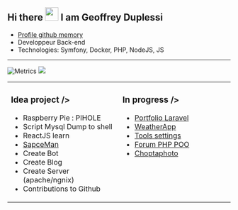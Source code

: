 
## Hi there <img src="https://raw.githubusercontent.com/iampavangandhi/iampavangandhi/master/gifs/Hi.gif" width="30px">  I am Geoffrey Duplessi </h2>
- [Profile github memory](https://githubmemory.com/@Grezor?page=2)
- Developpeur Back-end
- Technologies: Symfony, Docker, PHP, NodeJS, JS
--- 

<table><tr><td valign="top" width="50%">

### Idea project />
- Raspberry Pie : PIHOLE
- Script Mysql Dump to shell
- ReactJS learn 
- [SapceMan](https://github.com/Grezor/SpaceMan)
- Create Bot
- Create Blog 
- Create Server (apache/ngnix)
- Contributions to Github 

</td>
<td valign="top" width="50%">

### In progress />

- [Portfolio Laravel](https://github.com/Grezor/Portfolio_v2) 
- [WeatherApp](https://github.com/Grezor/Weather-App)
- [Tools settings](https://github.com/Grezor/Tools)
- [Forum PHP POO](https://github.com/Grezor/Forum-infinity)
- [Choptaphoto](https://github.com/Grezor/ChopTaPhoto_2020)

</td>

![Metrics](https://metrics.lecoq.io/Grezor)
![](https://github-profile-summary-cards.vercel.app/api/cards/profile-details?username=Grezor&theme=default)
